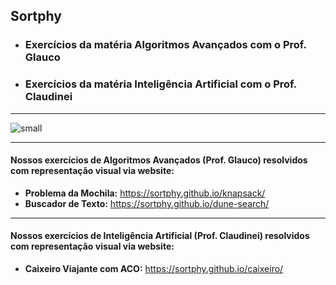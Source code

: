 ## Sortphy
- ### Exercícios da matéria Algoritmos Avançados com o Prof. Glauco
- ### Exercícios da matéria Inteligência Artificial com o Prof. Claudinei

----------

![small](https://github.com/user-attachments/assets/dfa8daec-2315-43f6-b0aa-941528ac7bc9)

----------

#### Nossos exercícios de Algoritmos Avançados (Prof. Glauco) resolvidos com representação visual via website:
- **Problema da Mochila:** https://sortphy.github.io/knapsack/
- **Buscador de Texto:** https://sortphy.github.io/dune-search/

----------

#### Nossos exercícios de Inteligência Artificial (Prof. Claudinei) resolvidos com representação visual via website:
- **Caixeiro Viajante com ACO:** https://sortphy.github.io/caixeiro/
